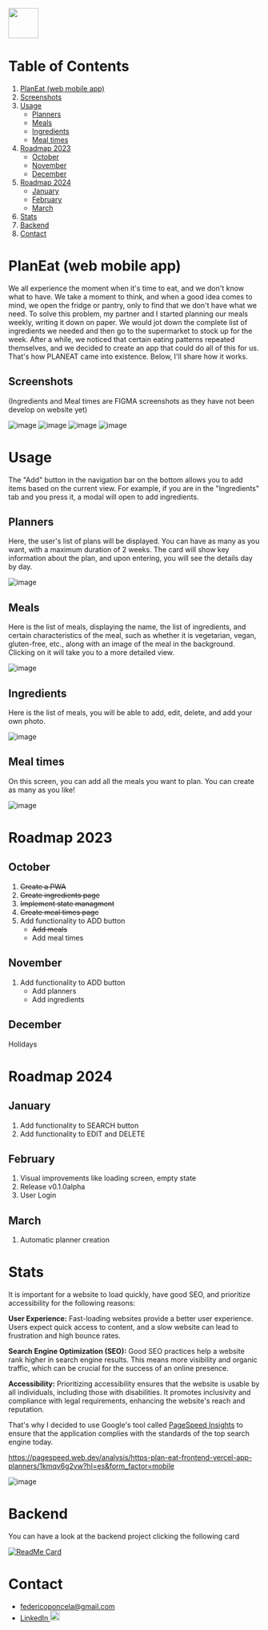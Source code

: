  [<img width="60" src="https://github.com/Fedevs/PlanEatFrontend/assets/86263343/708f8770-127d-40ab-adff-0c8df03f522c"/>](https://plan-eat-frontend.vercel.app/planners)
 
# Table of Contents
1. [PlanEat (web mobile app)](#planeat-web-mobile-app)
2. [Screenshots](#screenshots)
3. [Usage](#usage)
    - [Planners](#planners)
    - [Meals](#meals)
    - [Ingredients](#ingredients)
    - [Meal times](#meal-times)
4. [Roadmap 2023](#roadmap-2023)
    - [October](#october)
    - [November](#november)
    - [December](#december)
5. [Roadmap 2024](#roadmap-2024)
    - [January](#january)
    - [February](#february)
    - [March](#march)
6. [Stats](#stats)
7. [Backend](#backend)
8. [Contact](#contact)

# PlanEat (web mobile app)

We all experience the moment when it's time to eat, and we don't know what to have. We take a moment to think, and when a good idea comes to mind, we open the fridge or pantry, only to find that we don't have what we need. To solve this problem, my partner and I started planning our meals weekly, writing it down on paper. We would jot down the complete list of ingredients we needed and then go to the supermarket to stock up for the week. After a while, we noticed that certain eating patterns repeated themselves, and we decided to create an app that could do all of this for us. That's how PLANEAT came into existence. Below, I'll share how it works.

## Screenshots

(Ingredients and Meal times are FIGMA screenshots as they have not been develop on website yet)

![image](https://github.com/Fedevs/PlanEatFrontend/assets/86263343/ab28c22a-ed1e-4da2-9d2f-56d76f9bbb70) ![image](https://github.com/Fedevs/PlanEatFrontend/assets/86263343/f908b606-141a-47c7-a3ce-a2cb6f5fd5aa)
![image](https://github.com/Fedevs/PlanEatFrontend/assets/86263343/7c8911ca-bb0a-496c-a2e7-db5a8aefd28f) ![image](https://github.com/Fedevs/PlanEatFrontend/assets/86263343/b7be070c-b619-4081-9bfa-72761b6274f1)

# Usage

The "Add" button in the navigation bar on the bottom allows you to add items based on the current view. For example, if you are in the "Ingredients" tab and you press it, a modal will open to add ingredients.

## Planners

Here, the user's list of plans will be displayed. You can have as many as you want, with a maximum duration of 2 weeks. The card will show key information about the plan, and upon entering, you will see the details day by day.

![image](https://github.com/Fedevs/PlanEatFrontend/assets/86263343/8766b7f8-1149-435d-907f-99069c7adb25)

## Meals

Here is the list of meals, displaying the name, the list of ingredients, and certain characteristics of the meal, such as whether it is vegetarian, vegan, gluten-free, etc., along with an image of the meal in the background. Clicking on it will take you to a more detailed view.

![image](https://github.com/Fedevs/PlanEatFrontend/assets/86263343/11547b26-8e38-418b-bd4c-cde941b0e168)

## Ingredients

Here is the list of meals, you will be able to add, edit, delete, and add your own photo.

![image](https://github.com/Fedevs/PlanEatFrontend/assets/86263343/03d8e315-9e20-4c69-870e-5b16f351d5a8)

## Meal times

On this screen, you can add all the meals you want to plan. You can create as many as you like!

![image](https://github.com/Fedevs/PlanEatFrontend/assets/86263343/0b383e65-0ebb-4004-b72d-683f8109d48b)

# Roadmap 2023

## October

1. ~~Create a PWA~~
2. ~~Create ingredients page~~
3. ~~Implement state managment~~
4. ~~Create meal times page~~
5. Add functionality to ADD button
   - ~~Add meals~~
   - Add meal times

## November

1. Add functionality to ADD button
   - Add planners
   - Add ingredients

## December

Holidays

# Roadmap 2024

## January

1. Add functionality to SEARCH button
2. Add functionality to EDIT and DELETE

## February

1. Visual improvements like loading screen, empty state
2. Release v0.1.0alpha
3. User Login

## March

1. Automatic planner creation

# Stats

It is important for a website to load quickly, have good SEO, and prioritize accessibility for the following reasons:

**User Experience:** Fast-loading websites provide a better user experience. Users expect quick access to content, and a slow website can lead to frustration and high bounce rates.

**Search Engine Optimization (SEO):** Good SEO practices help a website rank higher in search engine results. This means more visibility and organic traffic, which can be crucial for the success of an online presence.

**Accessibility:** Prioritizing accessibility ensures that the website is usable by all individuals, including those with disabilities. It promotes inclusivity and compliance with legal requirements, enhancing the website's reach and reputation.

That's why I decided to use Google's tool called [PageSpeed Insights](https://developers.google.com/speed/docs/insights/v5/about) to ensure that the application complies with the standards of the top search engine today.

https://pagespeed.web.dev/analysis/https-plan-eat-frontend-vercel-app-planners/1kmqv6g2vw?hl=es&form_factor=mobile

![image](https://github.com/Fedevs/PlanEatFrontend/assets/86263343/f844de67-3b51-4a0f-83d3-89bcd89a7876)

# Backend

You can have a look at the backend project clicking the following card

[![ReadMe Card](https://github-readme-stats-sigma-five.vercel.app/api/pin/?username=nadiaBatyk&repo=planEat&show_owner=true)](https://github.com/nadiaBatyk/planEat)

# Contact

- federicoponcela@gmail.com
- [LinkedIn <img src=https://user-images.githubusercontent.com/86263343/213340048-75cfd524-52a4-4ade-8fe3-5ddcb5d63de1.png width="20" height="20" alt="Linkedin logo">](https://www.linkedin.com/in/federicoponcela/?locale=en_US)
